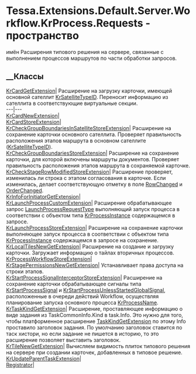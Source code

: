 # Tessa.Extensions.Default.Server.Workflow.KrProcess.Requests - пространство
имён
Расширения типового решения на сервере, связанные с выполнением процессов
маршрутов по части обработки запросов.
##  __Классы
[KrCardGetExtension](T_Tessa_Extensions_Default_Server_Workflow_KrProcess_Requests_KrCardGetExtension.htm)|
Расширение на загрузку карточки, имеющей основной сателлит
[KrSatelliteTypeID](F_Tessa_Extensions_Default_Shared_DefaultCardTypes_KrSatelliteTypeID.htm).
Переносит информацию из сателлита в соответствующие виртуальные секции.  
---|---  
[KrCardNewExtension](T_Tessa_Extensions_Default_Server_Workflow_KrProcess_Requests_KrCardNewExtension.htm)|  
[KrCardStoreExtension](T_Tessa_Extensions_Default_Server_Workflow_KrProcess_Requests_KrCardStoreExtension.htm)|  
[KrCheckGroupBoundariesInSatelliteStoreExtension](T_Tessa_Extensions_Default_Server_Workflow_KrProcess_Requests_KrCheckGroupBoundariesInSatelliteStoreExtension.htm)|
Расширение на сохранение карточки основного сателлита.
Проверяет правильность расположения этапов маршрута в основном сателлите
([KrSatelliteTypeID](F_Tessa_Extensions_Default_Shared_DefaultCardTypes_KrSatelliteTypeID.htm)).  
[KrCheckGroupBoundariesStoreExtension](T_Tessa_Extensions_Default_Server_Workflow_KrProcess_Requests_KrCheckGroupBoundariesStoreExtension.htm)|
Расширение на сохранение карточки, для которой включены маршруты документов.
Проверяет правильность расположения этапов маршрута в сохраняемой карточке.  
[KrCheckStageRowModifiedStoreExtension](T_Tessa_Extensions_Default_Server_Workflow_KrProcess_Requests_KrCheckStageRowModifiedStoreExtension.htm)|
Расширение проверяет, изменилась ли строка с этапом согласования в карточке.
Если изменилась, делает соответствующую отметку в поле
[RowChanged](F_Tessa_Extensions_Default_Shared_Workflow_KrProcess_KrConstants_KrStages_RowChanged.htm)
и
[OrderChanged](F_Tessa_Extensions_Default_Shared_Workflow_KrProcess_KrConstants_KrStages_OrderChanged.htm).  
[KrInfoForInitiatorGetExtension](T_Tessa_Extensions_Default_Server_Workflow_KrProcess_Requests_KrInfoForInitiatorGetExtension.htm)|  
[KrLaunchProcessCustomExtension](T_Tessa_Extensions_Default_Server_Workflow_KrProcess_Requests_KrLaunchProcessCustomExtension.htm)|
Расширение обрабатывающее запрос
[LaunchProcessRequestType](F_Tessa_Extensions_Default_Shared_Workflow_KrProcess_KrConstants_LaunchProcessRequestType.htm)
выполняющий запуск процесса в соответствии с объектом типа
[KrProcessInstance](T_Tessa_Extensions_Default_Shared_Workflow_KrProcess_KrProcessInstance.htm)
содержащемся в запросе.  
[KrLaunchProcessStoreExtension](T_Tessa_Extensions_Default_Server_Workflow_KrProcess_Requests_KrLaunchProcessStoreExtension.htm)|
Расширение на сохранение карточки выполняющее запуск процесса в соответствии с
объектом типа
[KrProcessInstance](T_Tessa_Extensions_Default_Shared_Workflow_KrProcess_KrProcessInstance.htm)
содержащемся в запросе на сохранение.  
[KrLocalTilesNewGetExtension](T_Tessa_Extensions_Default_Server_Workflow_KrProcess_Requests_KrLocalTilesNewGetExtension.htm)|
Расширение на создание и загрузку карточки. Загружает информацию о тайлах
вторичных процессов.  
[KrProcessWorkflowStoreExtension](T_Tessa_Extensions_Default_Server_Workflow_KrProcess_Requests_KrProcessWorkflowStoreExtension.htm)|  
[KrStagePermissionsNewGetExtension](T_Tessa_Extensions_Default_Server_Workflow_KrProcess_Requests_KrStagePermissionsNewGetExtension.htm)|
Устанавливает права доступа на строки этапов.  
[KrStartProcessSignalInterceptorStoreExtension](T_Tessa_Extensions_Default_Server_Workflow_KrProcess_Requests_KrStartProcessSignalInterceptorStoreExtension.htm)|
Расширение на сохранение карточки обрабатывающее сигналы типа
[KrStartProcessSignal](F_Tessa_Extensions_Default_Shared_Workflow_KrProcess_KrConstants_KrStartProcessSignal.htm)
и
[KrStartProcessUnlessStartedGlobalSignal](F_Tessa_Extensions_Default_Shared_Workflow_KrProcess_KrConstants_KrStartProcessUnlessStartedGlobalSignal.htm),
расположенные в очереди действий Workflow, осуществляя планирование запуска
основного процесса
[KrProcessName](F_Tessa_Extensions_Default_Shared_Workflow_KrProcess_KrConstants_KrProcessName.htm).  
[KrTaskKindGetExtension](T_Tessa_Extensions_Default_Server_Workflow_KrProcess_Requests_KrTaskKindGetExtension.htm)|
Расширение, проставляющее информацию о виде задания из TaskCommonInfo.Kind в
task.Info. Это нужно для того, чтобы платформенное расширение
[TaskKindGetExtension](T_Tessa_Extensions_Platform_Server_Cards_TaskKindGetExtension.htm)
по этому Info проставило заголовок задания. По умолчанию заголовок ставится по
таск хистори, но если задание не пишется в историю, то это расширение
позволяет выставить заголовок.  
[KrTileNewGetExtension](T_Tessa_Extensions_Default_Server_Workflow_KrProcess_Requests_KrTileNewGetExtension.htm)|
Вычисляем видимость плиток типового решения на сервере при создании карточек,
добавленных в типовое решение.  
[KrUpdateParentTaskExtension](T_Tessa_Extensions_Default_Server_Workflow_KrProcess_Requests_KrUpdateParentTaskExtension.htm)|  
[Registrator](T_Tessa_Extensions_Default_Server_Workflow_KrProcess_Requests_Registrator.htm)|
